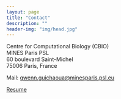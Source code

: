 ```yaml
---
layout: page
title: "Contact"
description: ""
header-img: "img/head.jpg"
---
```


Centre for Computational Biology (CBIO) <br>
MINES Paris PSL <br>
60 boulevard Saint-Michel <br>
75006 Paris, France

Mail: gwenn.guichaoua@minesparis.psl.eu

[Resume](https://www.dropbox.com/scl/fi/54jggkw8gykn9wn5sp0eq/cv-gwenn_2025.pdf?rlkey=6va21jb0kzeh1nykanci2gy5s&st=9sc5tcbg&dl=0)

